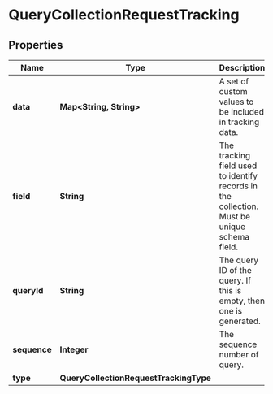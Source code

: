 

# QueryCollectionRequestTracking


## Properties

Name | Type | Description | Notes
------------ | ------------- | ------------- | -------------
**data** | **Map&lt;String, String&gt;** | A set of custom values to be included in tracking data. |  [optional]
**field** | **String** | The tracking field used to identify records in the collection.  Must be unique schema field. |  [optional]
**queryId** | **String** | The query ID of the query. If this is empty, then one is generated. |  [optional]
**sequence** | **Integer** | The sequence number of query. |  [optional]
**type** | **QueryCollectionRequestTrackingType** |  |  [optional]




